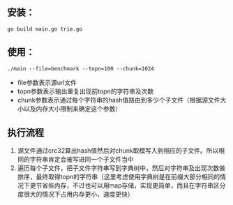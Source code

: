 ## 安装：

	go build main.go trie.go


## 使用：

	./main --file=benchmark --topn=100 --chunk=1024

* file参数表示源url文件
* topn参数表示输出重复出现前topn的字符串及次数
* chunk参数表示通过每个字符串的hash值路由到多少个子文件（根据源文件大小以及内存大小限制来确定这个参数）

## 执行流程

1. 源文件通过crc32算出hash值然后对chunk取模写入到相应的子文件。所以相同的字符串肯定会被写进同一个子文件当中
2. 遍历每个子文件，把子文件字符串写到字典树中，然后对字符串及出现次数做排序，最终取得topn的字符串（这里考虑使用字典树是在前缀大部分相同的情况下更节省些内存，不过也可以用map存储，实现更简单，而且在字符串区分度很大的情况下占用内存更小，速度更快）
